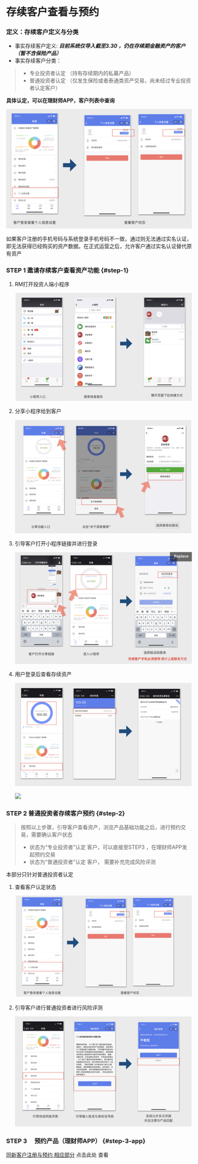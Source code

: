 # 存续客户查看与预约

### 定义：存续客户定义与分类

* 事实存续客户定义:  _**目前系统仅导入截至3.30 ，仍在存续期金融资产的客户（暂不含保险产品）**_
* 事实存续客户分类：

> * 专业投资者认定  （持有存续期内的私募产品）
> * 普通投资者认定 （仅发生保险或者泰通类资产交易，尚未经过专业投资者认定客户）

**具体认定，可以在理财师APP，客户列表中查询**

![](../.gitbook/assets/image%20%287%29.png)

如果客户注册的手机号码与系统登录手机号码不一致，通过则无法通过实名认证，即无法获得已经购买的资产数据。在正式运营之后，允许客户通过实名认证替代原有资产

### STEP 1 邀请存续客户查看资产功能 {#step-1}

1. RM打开投资人端小程序

   ![](../.gitbook/assets/image%20%282%29.png)

2. 分享小程序给到客户

   ![](../.gitbook/assets/image%20%283%29.png)

3. 引导客户打开小程序链接并进行登录

   ![](../.gitbook/assets/image%20%2811%29.png)

4. 用户登录后查看存续资产

   ![](../.gitbook/assets/image%20%2819%29.png)

   ![](blob:https://alego.gitbook.io/0f7b84fd-ab22-477d-975a-58cbf194c9f8)

### STEP 2 普通投资者存续客户预约 {#step-2}

> 按照以上步骤，引导客户查看资产，浏览产品基础功能之后，进行预约交易，需要确认客户状态
>
> * 状态为“专业投资者”认定 客户，可以直接至STEP3 ，在理财师APP发起预约交易
> * 状态为“普通投资者”认定 客户， 需要补充完成风险评测

  本部分只针对普通投资者认定

1. 查看客户认定状态

   ![](../.gitbook/assets/image%20%2812%29.png)

2. 引导客户进行普通投资者进行风险评测

   ![](../.gitbook/assets/image.png)

### STEP 3 　预约产品（理财师APP） {#step-3-app}

[同新客户注册与预约 相应部分](https://alego.gitbook.io/acfhandbook/~/edit/primary/cai-yi-45-yue-ce-shi-liu-cheng/untitled-1#step4-.-app) 点击此处 查看  


